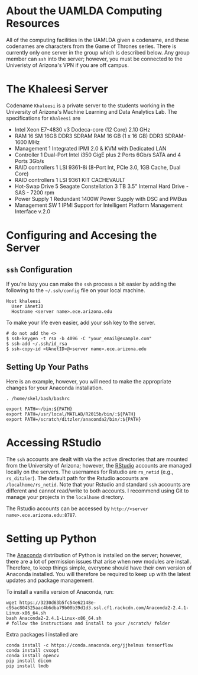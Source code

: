 # About the UAMLDA Computing Resources 

All of the computing facilities in the UAMLDA given a codename, and these codenames are characters from the Game of Thrones series. There is currently only one server in the group which is described below. Any group member can `ssh` into the server; however, you must be connected to the Univeristy of Arizona's VPN if you are off campus. 


# The Khaleesi Server

Codename `Khaleesi` is a private server to the students working in the University of Arizona's Machine Learning and Data Analytics Lab. The specifications for `Khaleesi` are 

* Intel Xeon E7-4830 v3 Dodeca-core (12 Core) 2.10 GHz
* RAM 16 SM 16GB DDR3 SDRAM RAM 16 GB (1 x 16 GB) DDR3 SDRAM-1600 MHz 
* Management 1 Integrated IPMI 2.0 & KVM with Dedicated LAN
* Controller 1 Dual-Port Intel i350 GigE plus 2 Ports 6Gb/s SATA and 4 Ports 3Gb/s 
* RAID controllers 1 LSI 9361-8i (8-Port Int, PCIe 3.0, 1GB Cache, Dual Core)
* RAID controllers 1 LSI 9361 KIT CACHEVAULT
* Hot-Swap Drive 5 Seagate Constellation 3 TB 3.5" Internal Hard Drive - SAS - 7200 rpm
* Power Supply 1 Redundant 1400W Power Supply with DSC and PMBus 
* Management SW 1 IPMI Support for Intelligent Platform Management Interface v.2.0 

# Configuring and Accesing the Server

## `ssh` Configuration 

If you're lazy you can make the `ssh` process a bit easier by adding the following to the `~/.ssh/config` file on your local machine.
```
Host khaleesi 
  User UAnetID
  Hostname <server name>.ece.arizona.edu
```

To make your life even easier, add your ssh key to the server. 
```
# do not add the <>
$ ssh-keygen -t rsa -b 4096 -C "your_email@example.com"
$ ssh-add ~/.ssh/id_rsa
$ ssh-copy-id <UAnetID>@<server name>.ece.arizona.edu
```

## Setting Up Your Paths 

Here is an example, however, you will need to make the appropriate changes for your Anaconda installation. 

```
. /home/skel/bash/bashrc

export PATH=~/bin:${PATH}
export PATH=/usr/local/MATLAB/R2015b/bin/:${PATH}
export PATH=/scratch/ditzler/anaconda2/bin/:${PATH}
```


# Accessing RStudio

The `ssh` accounts are dealt with via the active directories that are mounted from the University of Arizona; however, the [RStudio](https://www.rstudio.com/) accounts are managed locally on the servers. The usernames for Rstudio are `rs_netid` (e.g., `rs_ditzler`). The default path for the Rstudio accounts are `/localhome/rs_netid`. Note that your Rstudio and standard `ssh` accounts are different and cannot read/write to both accounts. I recommend using Git to manage your projects in the `localhome` directory. 

The Rstudio accounts can be accessed by `http://<server name>.ece.arizona.edu:8787`. 


# Setting up Python 

The [Anaconda](https://www.continuum.io/) distribution of Python is installed on the server; however, there are a lot of permission issues that arise when new modules are install. Therefore, to keep things simple, everyone should have their own version of Anaconda installed. You will therefore be required to keep up with the latest updates and package management. 

To install a vanilla version of Anaconda, run: 
```
wget https://3230d63b5fc54e62148e-c95ac804525aac4b6dba79b00b39d1d3.ssl.cf1.rackcdn.com/Anaconda2-2.4.1-Linux-x86_64.sh
bash Anaconda2-2.4.1-Linux-x86_64.sh
# follow the instructions and install to your /scratch/ folder
```

Extra packages I installed are
```
conda install -c https://conda.anaconda.org/jjhelmus tensorflow
conda install cvxopt
conda install opencv
pip install dicom
pip install lmdb
```

